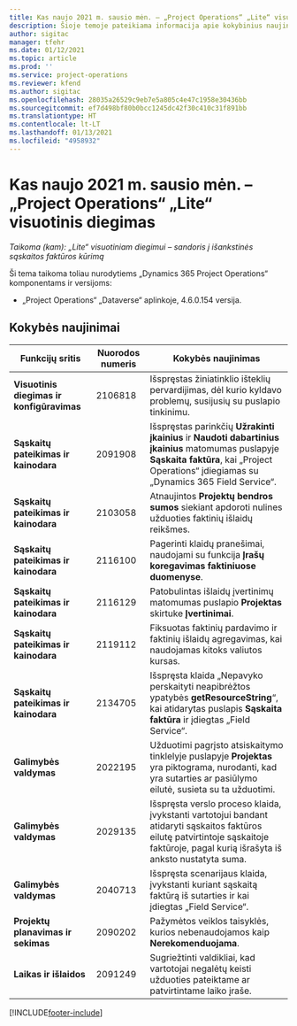 ```yaml
---
title: Kas naujo 2021 m. sausio mėn. – „Project Operations“ „Lite“ visuotinis diegimas
description: Šioje temoje pateikiama informacija apie kokybinius naujinimus, pasiekiamus 2021 m. sausio mėn. „Project Operations Lite” visuotinio diegimo leidime.
author: sigitac
manager: tfehr
ms.date: 01/12/2021
ms.topic: article
ms.prod: ''
ms.service: project-operations
ms.reviewer: kfend
ms.author: sigitac
ms.openlocfilehash: 28035a26529c9eb7e5a805c4e47c1958e30436bb
ms.sourcegitcommit: ef7d498bf80b0bcc1245dc42f30c410c31f891bb
ms.translationtype: HT
ms.contentlocale: lt-LT
ms.lasthandoff: 01/13/2021
ms.locfileid: "4958932"
---
```

# <a name="whats-new-january-2021---project-operations-lite-deployment"></a>Kas naujo 2021 m. sausio mėn. – „Project Operations“ „Lite“ visuotinis diegimas


_Taikoma (kam): „Lite“ visuotiniam diegimui – sandoris į išankstinės sąskaitos faktūros kūrimą_

Ši tema taikoma toliau nurodytiems „Dynamics 365 Project Operations“ komponentams ir versijoms:

  - „Project Operations“ „Dataverse“ aplinkoje, 4.6.0.154 versija.
  
## <a name="quality-updates"></a>Kokybės naujinimai

| **Funkcijų sritis** | **Nuorodos numeris** | **Kokybės naujinimas** |
| --- | --- | --- |
| **Visuotinis diegimas ir konfigūravimas** | 2106818 | Išspręstas žiniatinklio išteklių pervardijimas, dėl kurio kyldavo problemų, susijusių su puslapio tinkinimu. |
| **Sąskaitų pateikimas ir kainodara** | 2091908 | Išspręstas parinkčių **Užrakinti įkainius** ir **Naudoti dabartinius įkainius** matomumas puslapyje **Sąskaita faktūra**, kai „Project Operations“ įdiegiamas su „Dynamics 365 Field Service“. |
| **Sąskaitų pateikimas ir kainodara** | 2103058 | Atnaujintos **Projektų bendros sumos** siekiant apdoroti nulines užduoties faktinių išlaidų reikšmes. |
| **Sąskaitų pateikimas ir kainodara** | 2116100 | Pagerinti klaidų pranešimai, naudojami su funkcija **Įrašų koregavimas faktiniuose duomenyse**. |
| **Sąskaitų pateikimas ir kainodara** | 2116129 | Patobulintas išlaidų įvertinimų matomumas puslapio **Projektas** skirtuke **Įvertinimai**. |
| **Sąskaitų pateikimas ir kainodara** | 2119112 | Fiksuotas faktinių pardavimo ir faktinių išlaidų agregavimas, kai naudojamas kitoks valiutos kursas. |
| **Sąskaitų pateikimas ir kainodara** | 2134705 | Išspręsta klaida „Nepavyko perskaityti neapibrėžtos ypatybės **getResourceString**“, kai atidarytas puslapis **Sąskaita faktūra** ir įdiegtas „Field Service“. |
| **Galimybės valdymas** | 2022195 | Užduotimi pagrįsto atsiskaitymo tinklelyje puslapyje **Projektas** yra piktograma, nurodanti, kad yra sutarties ar pasiūlymo eilutė, susieta su ta užduotimi. |
| **Galimybės valdymas** | 2029135 | Išspręsta verslo proceso klaida, įvykstanti vartotojui bandant atidaryti sąskaitos faktūros eilutę patvirtintoje sąskaitoje faktūroje, pagal kurią išrašyta iš anksto nustatyta suma. |
| **Galimybės valdymas** | 2040713 | Išspręsta scenarijaus klaida, įvykstanti kuriant sąskaitą faktūrą iš sutarties ir kai įdiegtas „Field Service“. |
| **Projektų planavimas ir sekimas** | 2090202 | Pažymėtos veiklos taisyklės, kurios nebenaudojamos kaip **Nerekomenduojama**. |
| **Laikas ir išlaidos** | 2091249 | Sugriežtinti valdikliai, kad vartotojai negalėtų keisti užduoties pateiktame ar patvirtintame laiko įraše. |


[!INCLUDE[footer-include](../../includes/footer-banner.md)]